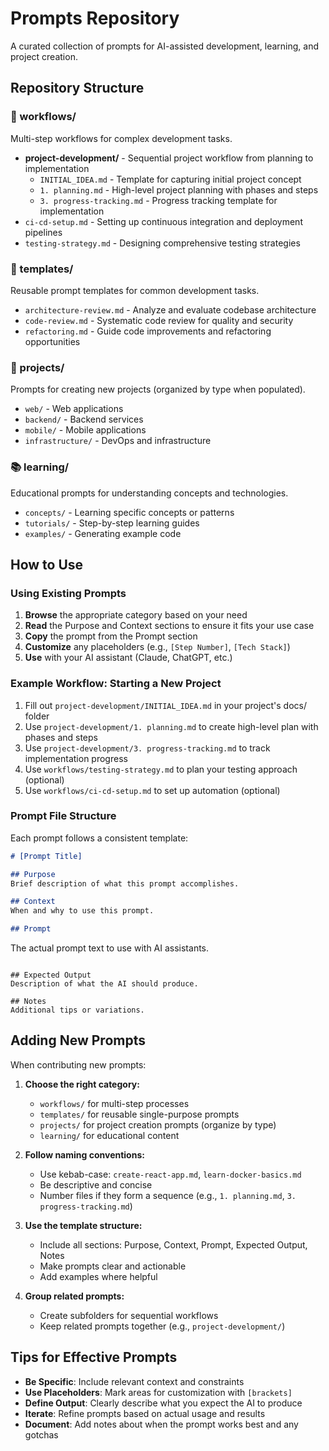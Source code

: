 # Prompts Repository

A curated collection of prompts for AI-assisted development, learning, and project creation.

## Repository Structure

### 🔄 workflows/
Multi-step workflows for complex development tasks.

- **project-development/** - Sequential project workflow from planning to implementation
  - `INITIAL_IDEA.md` - Template for capturing initial project concept
  - `1. planning.md` - High-level project planning with phases and steps
  - `3. progress-tracking.md` - Progress tracking template for implementation
- `ci-cd-setup.md` - Setting up continuous integration and deployment pipelines
- `testing-strategy.md` - Designing comprehensive testing strategies

### 📝 templates/
Reusable prompt templates for common development tasks.

- `architecture-review.md` - Analyze and evaluate codebase architecture
- `code-review.md` - Systematic code review for quality and security
- `refactoring.md` - Guide code improvements and refactoring opportunities

### 📁 projects/
Prompts for creating new projects (organized by type when populated).

- `web/` - Web applications
- `backend/` - Backend services
- `mobile/` - Mobile applications
- `infrastructure/` - DevOps and infrastructure

### 📚 learning/
Educational prompts for understanding concepts and technologies.

- `concepts/` - Learning specific concepts or patterns
- `tutorials/` - Step-by-step learning guides
- `examples/` - Generating example code

## How to Use

### Using Existing Prompts

1. **Browse** the appropriate category based on your need
2. **Read** the Purpose and Context sections to ensure it fits your use case
3. **Copy** the prompt from the Prompt section
4. **Customize** any placeholders (e.g., `[Step Number]`, `[Tech Stack]`)
5. **Use** with your AI assistant (Claude, ChatGPT, etc.)

### Example Workflow: Starting a New Project

1. Fill out `project-development/INITIAL_IDEA.md` in your project's docs/ folder
2. Use `project-development/1. planning.md` to create high-level plan with phases and steps
3. Use `project-development/3. progress-tracking.md` to track implementation progress
4. Use `workflows/testing-strategy.md` to plan your testing approach (optional)
5. Use `workflows/ci-cd-setup.md` to set up automation (optional)

### Prompt File Structure

Each prompt follows a consistent template:

```markdown
# [Prompt Title]

## Purpose
Brief description of what this prompt accomplishes.

## Context
When and why to use this prompt.

## Prompt
```
The actual prompt text to use with AI assistants.
```

## Expected Output
Description of what the AI should produce.

## Notes
Additional tips or variations.
```

## Adding New Prompts

When contributing new prompts:

1. **Choose the right category:**
   - `workflows/` for multi-step processes
   - `templates/` for reusable single-purpose prompts
   - `projects/` for project creation prompts (organize by type)
   - `learning/` for educational content

2. **Follow naming conventions:**
   - Use kebab-case: `create-react-app.md`, `learn-docker-basics.md`
   - Be descriptive and concise
   - Number files if they form a sequence (e.g., `1. planning.md`, `3. progress-tracking.md`)

3. **Use the template structure:**
   - Include all sections: Purpose, Context, Prompt, Expected Output, Notes
   - Make prompts clear and actionable
   - Add examples where helpful

4. **Group related prompts:**
   - Create subfolders for sequential workflows
   - Keep related prompts together (e.g., `project-development/`)

## Tips for Effective Prompts

- **Be Specific**: Include relevant context and constraints
- **Use Placeholders**: Mark areas for customization with `[brackets]`
- **Define Output**: Clearly describe what you expect the AI to produce
- **Iterate**: Refine prompts based on actual usage and results
- **Document**: Add notes about when the prompt works best and any gotchas